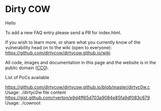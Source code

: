 # Dirty COW

Hello

To add a new FAQ entry please send a PR for index.html.

If you wish to learn more, or share what you currently know of the vulnerability head on to the wiki (open to everyone): https://github.com/dirtycow/dirtycow.github.io/wiki

All code, images and documentation in this page and the website is in the public domain ([CC0](https://creativecommons.org/publicdomain/zero/1.0/)).



List of PoCs available

https://github.com/dirtycow/dirtycow.github.io/blob/master/dirtyc0w.c
Usage: ./dirtyc0w file content
https://gist.github.com/rverton/e9d4ff65d703a9084e85fa9df083c679
Usage: ./cowroot
